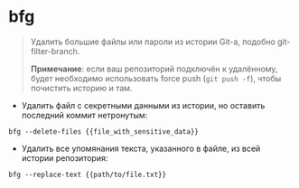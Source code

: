 # bfg

> Удалить большие файлы или пароли из истории Git-а, подобно git-filter-branch.
> 
> __Примечание__: если ваш репозиторий подключён к удалённому, будет необходимо использовать force push (`git push -f`), чтобы почистить историю и там.

- Удалить файл с секретными данными из истории, но оставить последний коммит нетронутым:

`bfg --delete-files {{file_with_sensitive_data}}`

- Удалить все упомянания текста, указанного в файле, из всей истории репозитория:

`bfg --replace-text {{path/to/file.txt}}`
